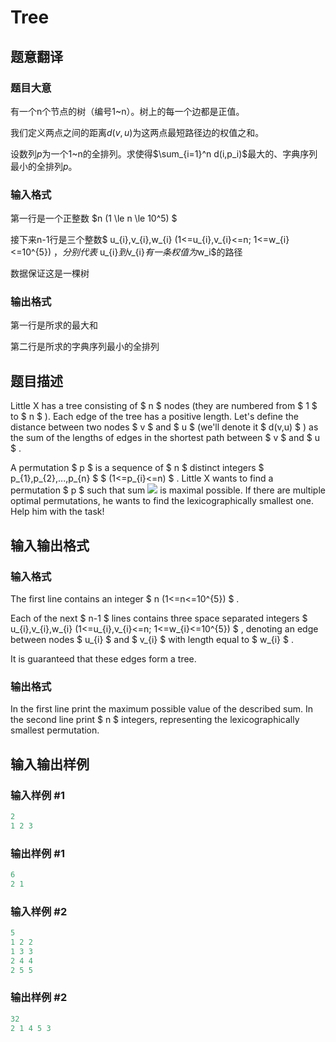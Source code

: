 # Tree

## 题意翻译

### 题目大意

有一个n个节点的树（编号1~n）。树上的每一个边都是正值。

我们定义两点之间的距离$d(v,u)$为这两点最短路径边的权值之和。

设数列$p$为一个1~n的全排列。求使得$\sum_{i=1}^n d(i,p_i)$最大的、字典序列最小的全排列$p$。

### 输入格式

第一行是一个正整数 $n (1 \le n \le 10^5) $

接下来n-1行是三个整数$ u_{i},v_{i},w_{i} (1<=u_{i},v_{i}<=n; 1<=w_{i}<=10^{5}) $，分别代表$ u_{i}$到$v_{i}$有一条权值为$w_i$的路径

数据保证这是一棵树

### 输出格式

第一行是所求的最大和

第二行是所求的字典序列最小的全排列

## 题目描述

Little X has a tree consisting of $ n $ nodes (they are numbered from $ 1 $ to $ n $ ). Each edge of the tree has a positive length. Let's define the distance between two nodes $ v $ and $ u $ (we'll denote it $ d(v,u) $ ) as the sum of the lengths of edges in the shortest path between $ v $ and $ u $ .

A permutation $ p $ is a sequence of $ n $ distinct integers $ p_{1},p_{2},...,p_{n} $ $ (1<=p_{i}<=n) $ . Little X wants to find a permutation $ p $ such that sum ![](https://cdn.luogu.com.cn/upload/vjudge_pic/CF468D/a49e43e6c1c8d0de94b03f979a5b3ad02f90fd6b.png) is maximal possible. If there are multiple optimal permutations, he wants to find the lexicographically smallest one. Help him with the task!

## 输入输出格式

### 输入格式

The first line contains an integer $ n (1<=n<=10^{5}) $ .

Each of the next $ n-1 $ lines contains three space separated integers $ u_{i},v_{i},w_{i} (1<=u_{i},v_{i}<=n; 1<=w_{i}<=10^{5}) $ , denoting an edge between nodes $ u_{i} $ and $ v_{i} $ with length equal to $ w_{i} $ .

It is guaranteed that these edges form a tree.

### 输出格式

In the first line print the maximum possible value of the described sum. In the second line print $ n $ integers, representing the lexicographically smallest permutation.

## 输入输出样例

### 输入样例 #1

```cpp
2
1 2 3

```
### 输出样例 #1

```cpp
6
2 1

```
### 输入样例 #2

```cpp
5
1 2 2
1 3 3
2 4 4
2 5 5

```
### 输出样例 #2

```cpp
32
2 1 4 5 3

```

